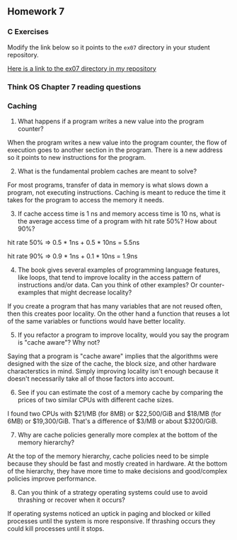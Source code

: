 ## Homework 7

### C Exercises

Modify the link below so it points to the `ex07` directory in your
student repository.

[Here is a link to the ex07 directory in my repository](https://github.com/elepert/ExercisesInC/tree/master/exercises/ex07)

### Think OS Chapter 7 reading questions

### Caching

1) What happens if a program writes a new value into the program counter?

When the program writes a new value into the program counter, the flow of execution goes to another section in the program. There is a new address so it points to new instructions for the program.

2) What is the fundamental problem caches are meant to solve?

For most programs, transfer of data in memory is what slows down a program, not executing instructions. Caching is meant to reduce the time it takes for the program to access the memory it needs.

3) If cache access time is 1 ns and memory access time is 10 ns, what is the average access time of a program with hit rate 50%?  How about 90%?

hit rate 50% => 0.5 * 1ns + 0.5 * 10ns = 5.5ns

hit rate 90% => 0.9 * 1ns + 0.1 * 10ns = 1.9ns

4) The book gives several examples of programming language features, like loops, that tend to improve locality in the access pattern of instructions and/or data.  Can you think of other examples? Or counter-examples that might decrease locality?

If you create a program that has many variables that are not reused often, then this creates poor locality. On the other hand a function that reuses a lot of the same variables or functions would have better locality.

5)  If you refactor a program to improve locality, would you say the program is "cache aware"?  Why not?

Saying that a program is "cache aware" implies that the algorithms were designed with the size of the cache, the block size, and other hardware characterstics in mind. Simply improving locality isn't enough because it doesn't necessarily take all of those factors into account.

6) See if you can estimate the cost of a memory cache by comparing the prices of two similar CPUs with 
different cache sizes.

I found two CPUs with $21/MB (for 8MB) or $22,500/GiB and $18/MB (for 6MB) or $19,300/GiB. That's a difference of $3/MB or about $3200/GiB.

7) Why are cache policies generally more complex at the bottom of the memory hierarchy?

At the top of the memory hierarchy, cache policies need to be simple because they should be fast and mostly created in hardware. At the bottom of the hierarchy, they have more time to make decisions and good/complex policies improve performance.

8) Can you think of a strategy operating systems could use to avoid thrashing or recover when it occurs?

If operating systems noticed an uptick in paging and blocked or killed processes until the system is more responsive. If thrashing occurs they could kill processes until it stops.

